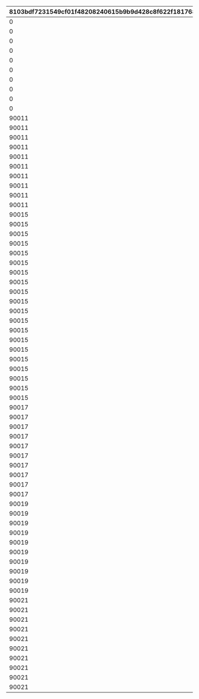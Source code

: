 |8103bdf7231549cf01f48208240615b9b9d428c8f622f1817688fdae0f886ce0|31c919478fa117b00f98e42e84fa92f98c279ce00c065673baf9c3113659f612|b7a2d16d0e22f6bf4fc95483623daaee21093fc719938e4b40c0de85e968ff4a|1d5fd8da194feb1754aca6c3d3d0bd6dafe14e16fd06c141e2c3a9aaeaeda42e|a0daf84c133c0e473e684966b0bb9492f957249fb2273ab0ef0f90dbef74c303|f9c41f1b50f2bbf8d672197e2d780bacedb8bc6de1d8a0911634c09d6cf0364f|57c6a2f763da9ae10ac5b552e129c291491000c96d28afcda7b08afe44ddd5de|7bcf9290d0ac7c4d39fbefe66121899a408e24c796333bf20e43ea02e9702035|cfc4fc5a256afc16cfaaf20c578caf420a5636a87896dfedd03b324ce82f2cbf|
| --- | --- | --- | --- | --- | --- | --- | --- | --- |
|0|30000|90001|10000|90043|1|12000|1|10|
|0|30000|90002|10000|90047|2|24000|2|20|
|0|30000|90002|10000|90047|3|24000|3|20|
|0|30000|90002|10000|90047|4|24000|4|20|
|0|30000|90002|10000|90047|5|24000|5|20|
|0|30000|90002|10000|90047|6|24000|6|20|
|0|30000|90002|10000|90047|7|24000|7|20|
|0|30000|90002|10000|90047|8|24000|8|20|
|0|30000|90002|10000|90047|9|24000|9|20|
|0|30000|90002|10000|90047|10|24000|10|20|
|90011|30000|90003|10000|90051|11|48000|11|40|
|90011|30000|90003|10000|90051|12|48000|12|40|
|90011|30000|90003|10000|90051|13|48000|13|40|
|90011|30000|90003|10000|90051|14|48000|14|40|
|90011|30000|90003|10000|90051|15|48000|15|40|
|90011|30000|90003|10000|90051|16|48000|16|40|
|90011|30000|90003|10000|90051|17|48000|17|40|
|90011|30000|90003|10000|90051|18|48000|18|40|
|90011|30000|90003|10000|90051|19|48000|19|40|
|90011|30000|90003|10000|90051|20|48000|20|40|
|90015|30000|90004|10000|90055|21|72000|21|60|
|90015|30000|90004|10000|90055|22|72000|22|60|
|90015|30000|90004|10000|90055|23|72000|23|60|
|90015|30000|90004|10000|90055|24|72000|24|60|
|90015|30000|90004|10000|90055|25|72000|25|60|
|90015|30000|90004|10000|90055|26|72000|26|60|
|90015|30000|90004|10000|90055|27|72000|27|60|
|90015|30000|90004|10000|90055|28|72000|28|60|
|90015|30000|90004|10000|90055|29|72000|29|60|
|90015|30000|90004|10000|90055|30|72000|30|60|
|90015|30000|90005|10000|90059|31|96000|31|80|
|90015|30000|90005|10000|90059|32|96000|32|80|
|90015|30000|90005|10000|90059|33|96000|33|80|
|90015|30000|90005|10000|90059|34|96000|34|80|
|90015|30000|90005|10000|90059|35|96000|35|80|
|90015|30000|90005|10000|90059|36|96000|36|80|
|90015|30000|90005|10000|90059|37|96000|37|80|
|90015|30000|90005|10000|90059|38|96000|38|80|
|90015|30000|90005|10000|90059|39|96000|39|80|
|90015|30000|90005|10000|90059|40|96000|40|80|
|90017|30000|90005|10000|90063|41|144000|41|120|
|90017|30000|90005|10000|90063|42|144000|42|120|
|90017|30000|90005|10000|90063|43|144000|43|120|
|90017|30000|90005|10000|90063|44|144000|44|120|
|90017|30000|90005|10000|90063|45|144000|45|120|
|90017|30000|90005|10000|90063|46|144000|46|120|
|90017|30000|90005|10000|90063|47|144000|47|120|
|90017|30000|90005|10000|90063|48|144000|48|120|
|90017|30000|90005|10000|90063|49|144000|49|120|
|90017|30000|90005|10000|90063|50|144000|50|120|
|90019|30000|90006|10000|90067|51|180000|51|150|
|90019|30000|90006|10000|90067|52|180000|52|150|
|90019|30000|90006|10000|90067|53|180000|53|150|
|90019|30000|90006|10000|90067|54|180000|54|150|
|90019|30000|90006|10000|90067|55|180000|55|150|
|90019|30000|90006|10000|90067|56|180000|56|150|
|90019|30000|90006|10000|90067|57|180000|57|150|
|90019|30000|90006|10000|90067|58|180000|58|150|
|90019|30000|90006|10000|90067|59|180000|59|150|
|90019|30000|90006|10000|90067|60|180000|60|150|
|90021|30000|90007|10000|90071|61|216000|61|180|
|90021|30000|90007|10000|90071|62|216000|62|180|
|90021|30000|90007|10000|90071|63|216000|63|180|
|90021|30000|90007|10000|90071|64|216000|64|180|
|90021|30000|90007|10000|90071|65|216000|65|180|
|90021|30000|90007|10000|90071|66|216000|66|180|
|90021|30000|90007|10000|90071|67|216000|67|180|
|90021|30000|90007|10000|90071|68|216000|68|180|
|90021|30000|90007|10000|90071|69|216000|69|180|
|90021|30000|90007|10000|90071|70|216000|70|180|